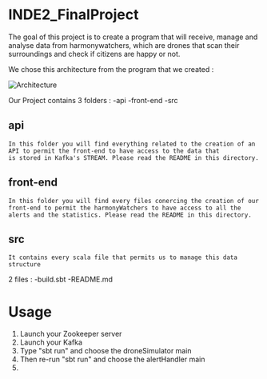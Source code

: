 # INDE2_FinalProject

The goal of this project is to create a program that will receive, manage and analyse data from harmonywatchers, which are drones that scan their surroundings and check if citizens are happy or not.

We chose this architecture from the program that we created :

![Architecture](https://github.com/Exared/INDE2_FinalProject/assets/89941855/5f26f93b-c75b-4019-bfb8-1f97e217413f)


Our Project contains 3 folders :
    -api
    -front-end
    -src

## api
    In this folder you will find everything related to the creation of an API to permit the front-end to have access to the data that
    is stored in Kafka's STREAM. Please read the README in this directory.
## front-end
    In this folder you will find every files conercing the creation of our front-end to permit the harmonyWatchers to have access to all the alerts and the statistics. Please read the README in this directory.

## src
    It contains every scala file that permits us to manage this data structure
2 files :
    -build.sbt
    -README.md

# Usage

1. Launch your Zookeeper server
2. Launch your Kafka
3. Type "sbt run" and choose the droneSimulator main
4. Then re-run "sbt run" and choose the alertHandler main
5. 
